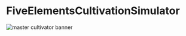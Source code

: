 # FiveElementsCultivationSimulator


![master cultivator banner](https://github.com/user-attachments/assets/0744936d-a7b4-40f2-9ed1-07c6fc76ce8c)
